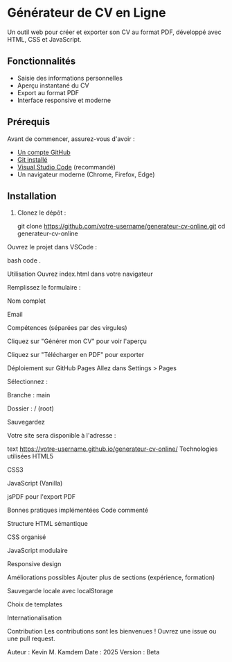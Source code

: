 # Générateur de CV en Ligne

Un outil web pour créer et exporter son CV au format PDF, développé avec HTML, CSS et JavaScript.

## Fonctionnalités
- Saisie des informations personnelles
- Aperçu instantané du CV
- Export au format PDF
- Interface responsive et moderne

##  Prérequis
Avant de commencer, assurez-vous d'avoir :
- [Un compte GitHub](https://github.com/join)
- [Git installé](https://git-scm.com/downloads)
- [Visual Studio Code](https://code.visualstudio.com/) (recommandé)
- Un navigateur moderne (Chrome, Firefox, Edge)

##  Installation
1. Clonez le dépôt :

   git clone https://github.com/votre-username/generateur-cv-online.git
   cd generateur-cv-online
   
Ouvrez le projet dans VSCode :

bash
code .

 Utilisation
Ouvrez index.html dans votre navigateur

Remplissez le formulaire :

Nom complet

Email

Compétences (séparées par des virgules)

Cliquez sur "Générer mon CV" pour voir l'aperçu

Cliquez sur "Télécharger en PDF" pour exporter

 Déploiement sur GitHub Pages
Allez dans Settings > Pages

Sélectionnez :

Branche : main

Dossier : / (root)

Sauvegardez

Votre site sera disponible à l'adresse :

text
https://votre-username.github.io/generateur-cv-online/
 Technologies utilisées
HTML5

CSS3

JavaScript (Vanilla)

jsPDF pour l'export PDF

 Bonnes pratiques implémentées
Code commenté

Structure HTML sémantique

CSS organisé

JavaScript modulaire

Responsive design

 Améliorations possibles
Ajouter plus de sections (expérience, formation)

Sauvegarde locale avec localStorage

Choix de templates

Internationalisation

 Contribution
Les contributions sont les bienvenues ! Ouvrez une issue ou une pull request.

Auteur : Kevin M. Kamdem
Date : 2025
Version : Beta
